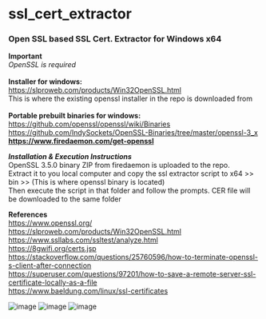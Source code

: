 # ssl_cert_extractor
### Open SSL based SSL Cert. Extractor for Windows x64<br/>

**Important** <br/>
_OpenSSL is required_ <br/><br/>
**Installer for windows:** <br/>
https://slproweb.com/products/Win32OpenSSL.html <br/>
This is where the existing openssl installer in the repo is downloaded from <br/><br/>
**Portable prebuilt binaries for windows:** <br/>
https://github.com/openssl/openssl/wiki/Binaries <br/>
https://github.com/IndySockets/OpenSSL-Binaries/tree/master/openssl-3_x <br/>
**https://www.firedaemon.com/get-openssl** <br/>

**_Installation & Execution Instructions_** <br/>
OpenSSL 3.5.0 binary ZIP from firedaemon is uploaded to the repo. <br/>
Extract it to you local computer and copy the ssl extractor script to x64 >> bin >> (This is where openssl binary is located) <br/>
Then execute the script in that folder and follow the prompts. CER file will be downloaded to the same folder

**References** <br/>
https://www.openssl.org/ <br/>
https://slproweb.com/products/Win32OpenSSL.html <br/>
https://www.ssllabs.com/ssltest/analyze.html <br/>
https://8gwifi.org/certs.jsp <br/>
https://stackoverflow.com/questions/25760596/how-to-terminate-openssl-s-client-after-connection <br/>
https://superuser.com/questions/97201/how-to-save-a-remote-server-ssl-certificate-locally-as-a-file <br/>
https://www.baeldung.com/linux/ssl-certificates <br/>

![image](https://user-images.githubusercontent.com/19816877/117834896-2aa10900-b295-11eb-89dc-1733a268cd2a.png)
![image](https://user-images.githubusercontent.com/19816877/117835042-4dcbb880-b295-11eb-9fb5-25a496b581f0.png)
![image](https://user-images.githubusercontent.com/19816877/117835182-676d0000-b295-11eb-9540-de6b8f7b4a49.png)
